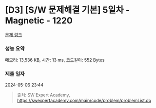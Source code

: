 # [D3] [S/W 문제해결 기본] 5일차 - Magnetic - 1220 

[문제 링크](https://swexpertacademy.com/main/code/problem/problemDetail.do?contestProbId=AV14hwZqABsCFAYD) 

### 성능 요약

메모리: 13,536 KB, 시간: 13 ms, 코드길이: 552 Bytes

### 제출 일자

2024-05-06 23:44



> 출처: SW Expert Academy, https://swexpertacademy.com/main/code/problem/problemList.do